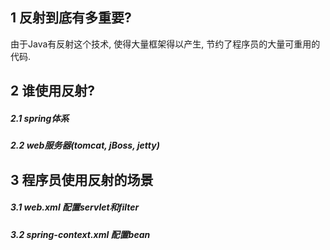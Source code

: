 ## 1 反射到底有多重要?
   由于Java有反射这个技术, 使得大量框架得以产生, 
节约了程序员的大量可重用的代码.

## 2 谁使用反射?
##### 2.1 spring体系
##### 2.2 web服务器(tomcat, jBoss, jetty)

## 3 程序员使用反射的场景
##### 3.1 web.xml 配置servlet和filter
##### 3.2 spring-context.xml 配置bean